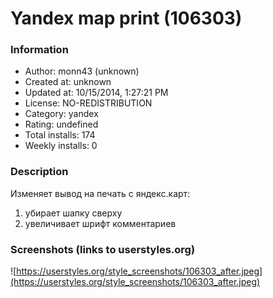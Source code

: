 # Yandex map print (106303)

### Information
- Author: monn43 (unknown)
- Created at: unknown
- Updated at: 10/15/2014, 1:27:21 PM
- License: NO-REDISTRIBUTION
- Category: yandex
- Rating: undefined
- Total installs: 174
- Weekly installs: 0


### Description
Изменяет вывод на печать с яндекс.карт:
1. убирает шапку сверху
2. увеличивает шрифт комментариев


### Screenshots (links to userstyles.org)
![https://userstyles.org/style_screenshots/106303_after.jpeg](https://userstyles.org/style_screenshots/106303_after.jpeg)



